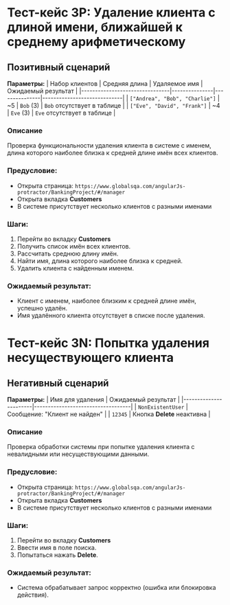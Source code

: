 # Тест-кейс 3P: Удаление клиента с длиной имени, ближайшей к среднему арифметическому

## Позитивный сценарий

**Параметры:**
| Набор клиентов                 | Средняя длина | Удаляемое имя | Ожидаемый результат         |
|--------------------------------|---------------|---------------|-----------------------------|
| `["Andrea", "Bob", "Charlie"]` | ~5            | `Bob` (3)     | `Bob` отсутствует в таблице |
| `["Eve", "David", "Frank"]`    | ~4            | `Eve` (3)     | `Eve` отсутствует в таблице |

### Описание
Проверка функциональности удаления клиента в системе с именем, длина которого наиболее близка к средней длине имён всех клиентов.

### Предусловие:
- Открыта страница: `https://www.globalsqa.com/angularJs-protractor/BankingProject/#/manager`
- Открыта вкладка **Customers**
- В системе присутствует несколько клиентов с разными именами

### Шаги:
1. Перейти во вкладку **Customers**
2. Получить список имён всех клиентов.
3. Рассчитать среднюю длину имён.
4. Найти имя, длина которого наиболее близка к средней.
5. Удалить клиента с найденным именем.

### Ожидаемый результат:
- Клиент с именем, наиболее близким к средней длине имён, успешно удалён.
- Имя удалённого клиента отсутствует в списке после удаления.

# Тест-кейс 3N: Попытка удаления несуществующего клиента

## Негативный сценарий

**Параметры:**
| Имя для удаления      | Ожидаемый результат               |
|-----------------------|-----------------------------------|
| `NonExistentUser`     | Сообщение: "Клиент не найден"     |
| `12345`               | Кнопка **Delete** неактивна       |

### Описание
Проверка обработки системы при попытке удаления клиента с невалидными или несуществующими данными.  

### Предусловие:
- Открыта страница: `https://www.globalsqa.com/angularJs-protractor/BankingProject/#/manager`
- Открыта вкладка **Customers**
- В системе присутствует несколько клиентов с разными именами

### Шаги:
1. Перейти во вкладку **Customers**
2. Ввести имя в поле поиска.
3. Попытаться нажать **Delete**.

### Ожидаемый результат:
- Система обрабатывает запрос корректно (ошибка или блокировка действия). 
